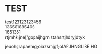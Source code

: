 # TEST
test123123123456  
136561685496  
1651361  
rtjmhk;jne['gopaijhgrn
stahsrtjhdryjdtyk

 jeuohgrapaehrg;oiazsrhjgf;oIARJHNGLISE HG